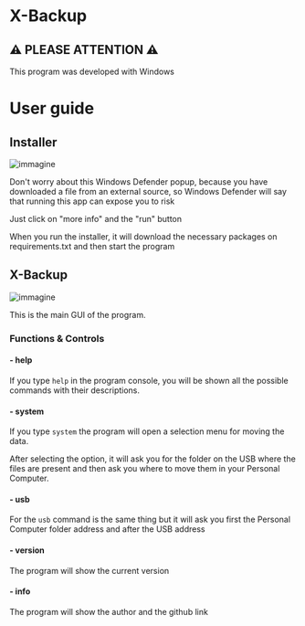 # X-Backup

## ⚠ PLEASE ATTENTION ⚠
This program was developed with Windows

# User guide 
## Installer
![immagine](https://github.com/Fedi6431/X-backup/assets/102946457/5d8e56fa-1c7f-498b-b72d-cab57513cb63)

Don't worry about this Windows Defender popup, because you have downloaded a file from an external source, so Windows Defender will say that running this app can expose you to risk

Just click on "more info" and the "run" button

When you run the installer, it will download the necessary packages on requirements.txt and then start the program

## X-Backup
![immagine](https://github.com/Fedi6431/X-backup/assets/102946457/95e37e55-9b02-42b2-964f-5b6e7e15b329)

This is the main GUI of the program.

### Functions & Controls

#### - help
If you type `help` in the program console, you will be shown all the possible commands with their descriptions.

#### - system
If you type `system` the program will open a selection menu for moving the data.

After selecting the option, it will ask you for the folder on the USB where the files are present and then ask you where to move them in your Personal Computer.

#### - usb
For the `usb` command is the same thing but it will ask you first the Personal Computer folder address and after the USB address

#### - version
The program will show the current version

#### - info
The program will show the author and the github link

